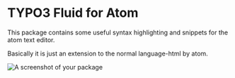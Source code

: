 # TYPO3 Fluid for Atom

This package contains some useful syntax highlighting and snippets for the atom text editor.

Basically it is just an extension to the normal language-html by atom.

![A screenshot of your package](https://f.cloud.github.com/assets/69169/2290250/c35d867a-a017-11e3-86be-cd7c5bf3ff9b.gif)
